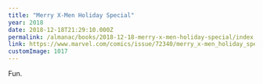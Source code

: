 ```yaml
---
title: "Merry X-Men Holiday Special"
year: 2018
date: 2018-12-18T21:29:10.000Z
permalink: /almanac/books/2018-12-18-merry-x-men-holiday-special/index.html
link: https://www.marvel.com/comics/issue/72340/merry_x-men_holiday_special_2018_1
customImage: 1017
---
```


Fun.